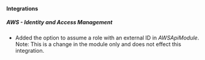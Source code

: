 
#### Integrations

##### AWS - Identity and Access Management

- Added the option to assume a role with an external ID in *AWSApiModule*. Note: This is a change in the module only and does not effect this integration.
